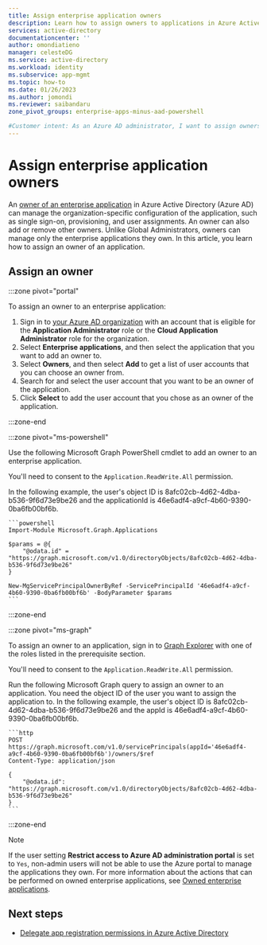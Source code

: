 ```yaml
---
title: Assign enterprise application owners
description: Learn how to assign owners to applications in Azure Active Directory
services: active-directory
documentationcenter: ''
author: omondiatieno
manager: celesteDG
ms.service: active-directory
ms.workload: identity
ms.subservice: app-mgmt
ms.topic: how-to
ms.date: 01/26/2023
ms.author: jomondi
ms.reviewer: saibandaru
zone_pivot_groups: enterprise-apps-minus-aad-powershell

#Customer intent: As an Azure AD administrator, I want to assign owners to enterprise applications.
---
```


# Assign enterprise application owners

An [owner of an enterprise application](overview-assign-app-owners.md) in Azure Active Directory (Azure AD) can manage the organization-specific configuration of the application, such as single sign-on, provisioning, and user assignments. An owner can also add or remove other owners. Unlike Global Administrators, owners can manage only the enterprise applications they own. In this article, you learn how to assign an owner of an application.

## Assign an owner

:::zone pivot="portal"

To assign an owner to an enterprise application:

1. Sign in to [your Azure AD organization](https://portal.azure.com/#blade/Microsoft_AAD_IAM/ActiveDirectoryMenuBlade/Overview) with an account that is eligible for the **Application Administrator** role or the **Cloud Application Administrator** role for the organization.
2. Select **Enterprise applications**, and then select the application that you want to add an owner to.
3. Select **Owners**, and then select **Add** to get a list of user accounts that you can choose an owner from.
4. Search for and select the user account that you want to be an owner of the application.
5. Click **Select** to add the user account that you chose as an owner of the application.

:::zone-end

:::zone pivot="ms-powershell"

Use the following Microsoft Graph PowerShell cmdlet to add an owner to an enterprise application.

You'll need to consent to the `Application.ReadWrite.All` permission.

In the following example, the user's object ID is 8afc02cb-4d62-4dba-b536-9f6d73e9be26 and the applicationId is 46e6adf4-a9cf-4b60-9390-0ba6fb00bf6b.

    ```powershell
    Import-Module Microsoft.Graph.Applications

    $params = @{
        "@odata.id" = "https://graph.microsoft.com/v1.0/directoryObjects/8afc02cb-4d62-4dba-b536-9f6d73e9be26"
    }

    New-MgServicePrincipalOwnerByRef -ServicePrincipalId '46e6adf4-a9cf-4b60-9390-0ba6fb00bf6b' -BodyParameter $params
    ```
:::zone-end

:::zone pivot="ms-graph"

To assign an owner to an application, sign in to [Graph Explorer](https://developer.microsoft.com/graph/graph-explorer) with one of the roles listed in the prerequisite section.

You'll need to consent to the `Application.ReadWrite.All` permission.

Run the following Microsoft Graph query to assign an owner to an application. You need the object ID of the user you want to assign the application to. In the following example, the user's object ID is 8afc02cb-4d62-4dba-b536-9f6d73e9be26 and the appId is 46e6adf4-a9cf-4b60-9390-0ba6fb00bf6b.

    ```http
    POST https://graph.microsoft.com/v1.0/servicePrincipals(appId='46e6adf4-a9cf-4b60-9390-0ba6fb00bf6b')/owners/$ref
    Content-Type: application/json

    {
        "@odata.id": "https://graph.microsoft.com/v1.0/directoryObjects/8afc02cb-4d62-4dba-b536-9f6d73e9be26"
    }
    ```

:::zone-end

> [!NOTE]
> If the user setting **Restrict access to Azure AD administration portal** is set to `Yes`, non-admin users will not be able to use the Azure portal to manage the applications they own. For more information about the actions that can be performed on owned enterprise applications, see [Owned enterprise applications](../fundamentals/users-default-permissions.md#owned-enterprise-applications). 

## Next steps

- [Delegate app registration permissions in Azure Active Directory](../roles/delegate-app-roles.md)
